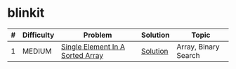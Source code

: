 # blinkit

| # | Difficulty | Problem | Solution | Topic |
|---|------------|---------|----------|--------|
| 1 | MEDIUM | [Single Element In A Sorted Array](https://leetcode.com/problems/single-element-in-a-sorted-array) | [Solution](../coding/algorithms/SearchingAlgorithms.java) | Array, Binary Search |
